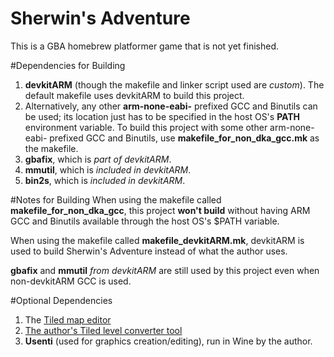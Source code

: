 Sherwin's Adventure
===================

This is a GBA homebrew platformer game that is not yet finished.

#Dependencies for Building
1.  **devkitARM** (though the makefile and linker script used are
*custom*). The default makefile uses devkitARM to build this project.
  1.  Alternatively, any other **arm-none-eabi-** prefixed GCC and Binutils
  can be used; its location just has to be specified in the host OS's
  **PATH** environment variable.  To build this project with some other
  arm-none-eabi- prefixed GCC and Binutils, use
  **makefile_for_non_dka_gcc.mk** as the makefile.
2.  **gbafix**, which is *part of devkitARM*.
3.  **mmutil**, which is *included in devkitARM*.
4.  **bin2s**, which is *included in devkitARM*.


#Notes for Building
When using the makefile called **makefile_for_non_dka_gcc**, this project
**won't build** without having ARM GCC and Binutils available through the
host OS's $PATH variable.

When using the makefile called **makefile_devkitARM.mk**, devkitARM is used
to build Sherwin's Adventure instead of what the author uses.

**gbafix** and **mmutil** *from devkitARM* are still used by this project
even when non-devkitARM GCC is used.

#Optional Dependencies
1.  The [Tiled map editor](https://github.com/bjorn/tiled)
2.  [The author's Tiled level converter tool](https://github.com/fl4shk/tiled_level_converter)
3.  **Usenti** (used for graphics creation/editing), run in Wine by the
author.

